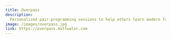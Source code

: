 ```yaml
---
title: Overpass
description:
  Personalized pair-programming sessions to help others learn modern frontend development technologies and tooling.
image: /images/overpass.jpg
link: https://overpass.mattwaler.com
---
```

